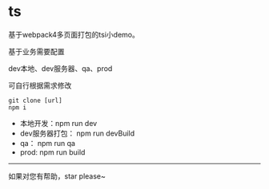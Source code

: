 
# ts


基于webpack4多页面打包的tsi小demo。


基于业务需要配置

dev本地、dev服务器、qa、prod

可自行根据需求修改
```
git clone [url]
npm i
```
- 本地开发：npm run dev
- dev服务器打包： npm run devBuild
- qa： npm run qa
- prod:   npm run build

---
如果对您有帮助，star please~

